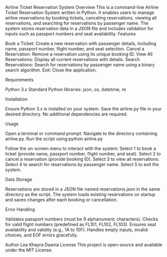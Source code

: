 Airline Ticket Reservation System
Overview
This is a command-line Airline Ticket Reservation System written in Python. It enables users to manage airline reservations by booking tickets, canceling reservations, viewing all reservations, and searching for reservations by passenger name. The system stores reservation data in a JSON file and includes validation for inputs such as passport numbers and seat availability.
Features

Book a Ticket: Create a new reservation with passenger details, including name, passport number, flight number, and seat selection.
Cancel a Reservation: Remove a reservation using its unique booking ID.
View All Reservations: Display all current reservations with details.
Search Reservations: Search for reservations by passenger name using a binary search algorithm.
Exit: Close the application.

Requirements

Python 3.x
Standard Python libraries: json, os, datetime, re

Installation

Ensure Python 3.x is installed on your system.
Save the airline.py file in your desired directory.
No additional dependencies are required.

Usage

Open a terminal or command prompt.
Navigate to the directory containing airline.py.
Run the script using:python airline.py


Follow the on-screen menu to interact with the system:
Select 1 to book a ticket (provide name, passport number, flight number, and seat).
Select 2 to cancel a reservation (provide booking ID).
Select 3 to view all reservations.
Select 4 to search for reservations by passenger name.
Select 5 to exit the system.



Data Storage

Reservations are stored in a JSON file named reservations.json in the same directory as the script.
The system loads existing reservations on startup and saves changes after each booking or cancellation.

Error Handling

Validates passport numbers (must be 9 alphanumeric characters).
Checks for valid flight numbers (predefined as FL101, FL102, FL103).
Ensures seat availability and validity (e.g., 1A to 10F).
Handles empty inputs, invalid choices, and EOF errors gracefully.

Author
Lea Khayra Daania
License
This project is open-source and available under the MIT License.

